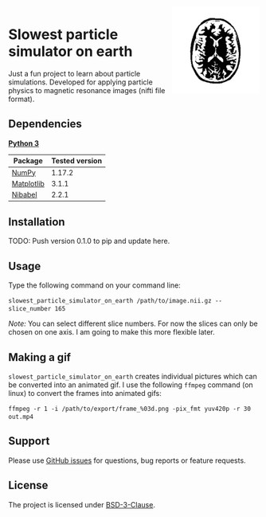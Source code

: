 <img src="/visuals/animation_01_opt.gif" width=175 align="right" />

# Slowest particle simulator on earth

Just a fun project to learn about particle simulations. Developed for applying particle physics to magnetic resonance images (nifti file format).


## Dependencies

**[Python 3](https://www.python.org/)**

| Package                                                    | Tested version |
|------------------------------------------------------------|----------------|
| [NumPy](http://www.numpy.org/)                             | 1.17.2         |
| [Matplotlib](https://matplotlib.org/)                      | 3.1.1          |
| [Nibabel](https://nipy.org/nibabel/)                       | 2.2.1          |

## Installation

TODO: Push version 0.1.0 to pip and update here.

## Usage
Type the following command on your command line:
```
slowest_particle_simulator_on_earth /path/to/image.nii.gz --slice_number 165
```
*Note:* You can select different slice numbers. For now the slices can only be chosen on one axis. I am going to make this more flexible later.

## Making a gif

`slowest_particle_simulator_on_earth` creates individual pictures which can be converted into an animated gif. I use the following `ffmpeg` command (on linux) to convert the frames into animated gifs:

```
ffmpeg -r 1 -i /path/to/export/frame_%03d.png -pix_fmt yuv420p -r 30 out.mp4
```

## Support

Please use [GitHub issues](https://github.com/ofgulban/slowest-particle-simulator-on-earth/issues) for questions, bug reports or feature requests.

## License

The project is licensed under [BSD-3-Clause](https://opensource.org/licenses/BSD-3-Clause).
